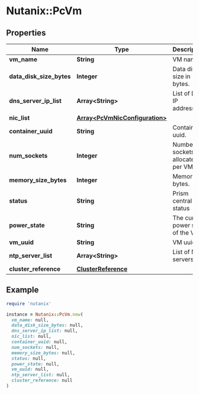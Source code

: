 # Nutanix::PcVm

## Properties

| Name | Type | Description | Notes |
| ---- | ---- | ----------- | ----- |
| **vm_name** | **String** | VM name. |  |
| **data_disk_size_bytes** | **Integer** | Data disk size in bytes. |  |
| **dns_server_ip_list** | **Array&lt;String&gt;** | List of DNS IP addresses. | [optional] |
| **nic_list** | [**Array&lt;PcVmNicConfiguration&gt;**](PcVmNicConfiguration.md) |  |  |
| **container_uuid** | **String** | Container uuid. | [optional] |
| **num_sockets** | **Integer** | Number of sockets allocated per VM. |  |
| **memory_size_bytes** | **Integer** | Memory in bytes. |  |
| **status** | **String** | Prism central VM status | [optional][readonly] |
| **power_state** | **String** | The current power state of the VM. | [optional][readonly] |
| **vm_uuid** | **String** | VM uuid. | [optional] |
| **ntp_server_list** | **Array&lt;String&gt;** | List of NTP servers. | [optional] |
| **cluster_reference** | [**ClusterReference**](ClusterReference.md) |  | [optional] |

## Example

```ruby
require 'nutanix'

instance = Nutanix::PcVm.new(
  vm_name: null,
  data_disk_size_bytes: null,
  dns_server_ip_list: null,
  nic_list: null,
  container_uuid: null,
  num_sockets: null,
  memory_size_bytes: null,
  status: null,
  power_state: null,
  vm_uuid: null,
  ntp_server_list: null,
  cluster_reference: null
)
```

